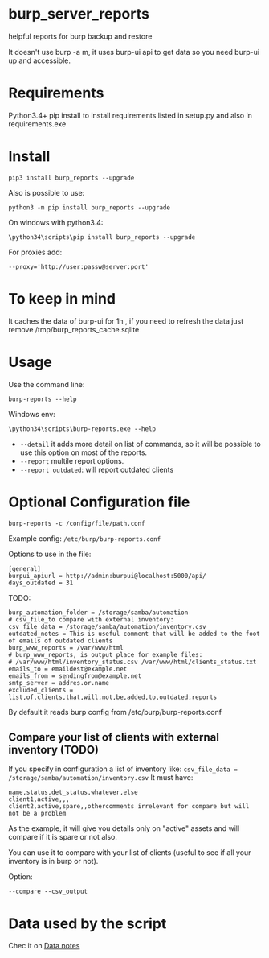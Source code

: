 # burp_server_reports
helpful reports for burp backup and restore


It doesn't use burp -a m, it uses burp-ui api to get data so you need burp-ui up and accessible.

Requirements
===========

Python3.4+
pip install to install requirements listed in setup.py and also in requirements.exe

Install
======

    pip3 install burp_reports --upgrade

Also is possible to use:

    python3 -m pip install burp_reports --upgrade

On windows with python3.4:

    \python34\scripts\pip install burp_reports --upgrade

For proxies add:

    --proxy='http://user:passw@server:port'

To keep in mind
==============

It caches the data of burp-ui for 1h , if you need to refresh the data just remove /tmp/burp_reports_cache.sqlite

Usage
====

Use the command line:

    burp-reports --help

Windows env:

    \python34\scripts\burp-reports.exe --help


* `--detail` it adds more detail on list of commands, so it will be possible to use this option on most of the reports.
* `--report` multile report options.
* `--report outdated`: will report outdated clients



Optional Configuration file
===========================

    burp-reports -c /config/file/path.conf

Example config: `/etc/burp/burp-reports.conf `

Options to use in the file:

```
[general]
burpui_apiurl = http://admin:burpui@localhost:5000/api/
days_outdated = 31
```

TODO:

```
burp_automation_folder = /storage/samba/automation
# csv_file_to compare with external inventory:
csv_file_data = /storage/samba/automation/inventory.csv
outdated_notes = This is useful comment that will be added to the foot of emails of outdated clients
burp_www_reports = /var/www/html
# burp_www_reports, is output place for example files:
# /var/www/html/inventory_status.csv /var/www/html/clients_status.txt
emails_to = emaildest@example.net
emails_from = sendingfrom@example.net
smtp_server = addres.or.name
excluded_clients = list,of,clients,that,will,not,be,added,to,outdated,reports
```

By default it reads burp config from /etc/burp/burp-reports.conf



## Compare your list of clients with external inventory (TODO)

If you specify in configuration a list of inventory like:
`csv_file_data = /storage/samba/automation/inventory.csv`
It must have: 

```
name,status,det_status,whatever,else
client1,active,,,
client2,active,spare,,othercomments irrelevant for compare but will not be a problem
```
As the example, it will give you details only on "active" assets and will compare if it is spare or not also. 

You can use it to compare with your list of clients (useful to see if all your inventory is in burp or not). 

Option: 

`--compare --csv_output`


Data used by the script
=======================

Chec it on [Data notes](data/notes.md)